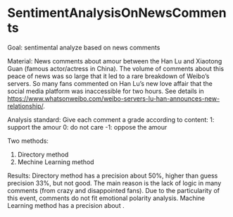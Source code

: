 # SentimentAnalysisOnNewsComments
Goal: sentimental analyze based on news comments

Material: News comments about amour between the Han Lu and Xiaotong Guan (famous actor/actress in China). The volume of comments about this peace of news was so large that it led to a rare breakdown of Weibo’s servers. So many fans commented on Han Lu’s new love affair that the social media platform was inaccessible for two hours. See details in https://www.whatsonweibo.com/weibo-servers-lu-han-announces-new-relationship/.

Analysis standard:
Give each comment a grade according to content:
1: support the amour
0: do not care
-1: oppose the amour


Two methods: 
1. Directory method
2. Mechine Learning method


Results:
Directory method has a precision about 50%, higher than guess precision 33%, but not good. The main reason is the lack of logic in many comments (from crazy and disappointed fans). Due to the particularity of this event, comments do not fit emotional polarity analysis.
Machine Learning method has a precision about .
